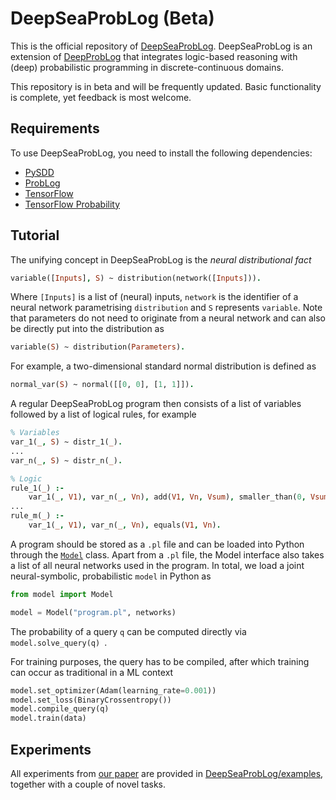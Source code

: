 # DeepSeaProbLog (Beta)

This is the official repository of [DeepSeaProbLog](https://proceedings.mlr.press/v216/de-smet23a.html).
DeepSeaProbLog is an extension of [DeepProbLog](https://github.com/ML-KULeuven/deepproblog) that integrates logic-based reasoning with (deep)
probabilistic programming in discrete-continuous domains.

This repository is in beta and will be frequently updated. Basic functionality is complete, yet feedback is most welcome.

## Requirements

To use DeepSeaProbLog, you need to install the following dependencies:
* [PySDD](https://pysdd.readthedocs.io/en/latest/)
* [ProbLog](https://github.com/ML-KULeuven/problog)
* [TensorFlow](https://www.tensorflow.org/)
* [TensorFlow Probability](https://www.tensorflow.org/probability)

## Tutorial

The unifying concept in DeepSeaProbLog is the *neural distributional fact*

  ```prolog
  variable([Inputs], S) ~ distribution(network([Inputs])).
  ```
  
Where `[Inputs]` is a list of (neural) inputs, `network` is the identifier of a neural network parametrising `distribution` and `S` represents `variable`. 
Note that parameters do not need to originate from a neural network and can also be directly put into the distribution as

  ```prolog
  variable(S) ~ distribution(Parameters).
  ```

For example, a two-dimensional standard normal distribution is defined as

  ```prolog
  normal_var(S) ~ normal([[0, 0], [1, 1]]).
  ```
  
A regular DeepSeaProbLog program then consists of a list of variables followed by a list of logical rules, for example

  ```prolog
  % Variables
  var_1(_, S) ~ distr_1(_).
  ...
  var_n(_, S) ~ distr_n(_).
  
  % Logic
  rule_1(_) :-
      var_1(_, V1), var_n(_, Vn), add(V1, Vn, Vsum), smaller_than(0, Vsum).
  ...
  rule_m(_) :- 
      var_1(_, V1), var_n(_, Vn), equals(V1, Vn).
  ```
  
A program should be stored as a `.pl` file and can be loaded into Python through the 
[`Model`](https://github.com/LennertDeSmet/DeepSeaProbLog/blob/dev/model.py) class. Apart from a `.pl` file,
the Model interface also takes a list of all neural networks used in the program. 
In total, we load a joint neural-symbolic, probabilistic `model` in Python as

  ```python
  from model import Model
  
  model = Model("program.pl", networks)
  ```

The probability of a query `q` can be computed directly via `model.solve_query(q)
`. 

For training purposes, the query has to be compiled, after which training can occur as traditional in a ML context

```python
model.set_optimizer(Adam(learning_rate=0.001))
model.set_loss(BinaryCrossentropy())
model.compile_query(q)
model.train(data)
```



## Experiments

All experiments from [our paper](https://proceedings.mlr.press/v216/de-smet23a.html) are provided in [DeepSeaProbLog/examples](https://github.com/ML-KULeuven/deepseaproblog/tree/main/examples), together
with a couple of novel tasks.

## 
